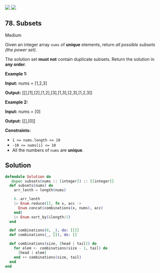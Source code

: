 [![](https://img.shields.io/github/stars/LeetCode-in-Elixir/LeetCode-in-Elixir?label=Stars&style=flat-square)](https://github.com/LeetCode-in-Elixir/LeetCode-in-Elixir)
[![](https://img.shields.io/github/forks/LeetCode-in-Elixir/LeetCode-in-Elixir?label=Fork%20me%20on%20GitHub%20&style=flat-square)](https://github.com/LeetCode-in-Elixir/LeetCode-in-Elixir/fork)

## 78\. Subsets

Medium

Given an integer array `nums` of **unique** elements, return _all possible subsets (the power set)_.

The solution set **must not** contain duplicate subsets. Return the solution in **any order**.

**Example 1:**

**Input:** nums = [1,2,3]

**Output:** [[],[1],[2],[1,2],[3],[1,3],[2,3],[1,2,3]]

**Example 2:**

**Input:** nums = [0]

**Output:** [[],[0]]

**Constraints:**

*   `1 <= nums.length <= 10`
*   `-10 <= nums[i] <= 10`
*   All the numbers of `nums` are **unique**.

## Solution

```elixir
defmodule Solution do
   @spec subsets(nums :: [integer]) :: [[integer]]
  def subsets(nums) do
    arr_lenth = length(nums)

    0..arr_lenth
    |> Enum.reduce([], fn x, acc ->
      Enum.concat(combinations(x, nums), acc)
    end)
    |> Enum.sort_by(&length/1)
  end

  def combinations(0, _), do: [[]]
  def combinations(_, []), do: []

  def combinations(size, [head | tail]) do
    for elem <- combinations(size - 1, tail) do
      [head | elem]
    end ++ combinations(size, tail)
  end
end
```